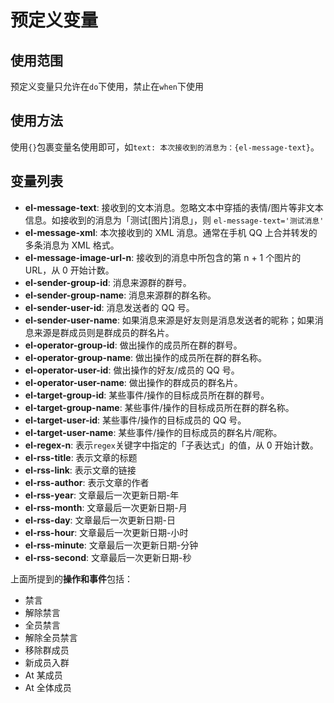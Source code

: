 # 预定义变量

## 使用范围

预定义变量只允许在`do`下使用，禁止在`when`下使用

## 使用方法

使用`{}`包裹变量名使用即可，如`text: 本次接收到的消息为：{el-message-text}`。

## 变量列表

- **el-message-text**: 接收到的文本消息。忽略文本中穿插的表情/图片等非文本信息。如接收到的消息为「测试[图片]消息」，则 `el-message-text='测试消息'`
- **el-message-xml**: 本次接收到的 XML 消息。通常在手机 QQ 上合并转发的多条消息为 XML 格式。
- **el-message-image-url-n**: 接收到的消息中所包含的第 n + 1 个图片的 URL，从 0 开始计数。
- **el-sender-group-id**: 消息来源群的群号。
- **el-sender-group-name**: 消息来源群的群名称。
- **el-sender-user-id**: 消息发送者的 QQ 号。
- **el-sender-user-name**: 如果消息来源是好友则是消息发送者的昵称；如果消息来源是群成员则是群成员的群名片。
- **el-operator-group-id**: 做出操作的成员所在群的群号。
- **el-operator-group-name**: 做出操作的成员所在群的群名称。
- **el-operator-user-id**: 做出操作的好友/成员的 QQ 号。
- **el-operator-user-name**: 做出操作的群成员的群名片。
- **el-target-group-id**: 某些事件/操作的目标成员所在群的群号。
- **el-target-group-name**: 某些事件/操作的目标成员所在群的群名称。
- **el-target-user-id**: 某些事件/操作的目标成员的 QQ 号。
- **el-target-user-name**: 某些事件/操作的目标成员的群名片/昵称。
- **el-regex-n**: 表示`regex`关键字中指定的「子表达式」的值，从 0 开始计数。
- **el-rss-title**: 表示文章的标题
- **el-rss-link**: 表示文章的链接
- **el-rss-author**: 表示文章的作者
- **el-rss-year**: 文章最后一次更新日期-年
- **el-rss-month**: 文章最后一次更新日期-月
- **el-rss-day**: 文章最后一次更新日期-日
- **el-rss-hour**: 文章最后一次更新日期-小时
- **el-rss-minute**: 文章最后一次更新日期-分钟
- **el-rss-second**: 文章最后一次更新日期-秒

上面所提到的**操作和事件**包括：

- 禁言
- 解除禁言
- 全员禁言
- 解除全员禁言
- 移除群成员
- 新成员入群
- At 某成员
- At 全体成员
